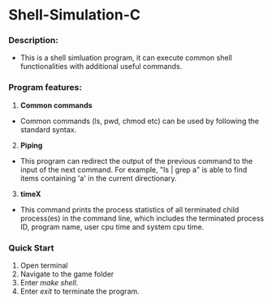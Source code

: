 # Shell-Simulation-C

### Description:
- This is a shell simluation program, it can execute common shell functionalities with additional useful commands.

### Program features:
1. **Common commands**
- Common commands (ls, pwd, chmod etc) can be used by following the standard syntax.

2. **Piping**
- This program can redirect the output of the previous command to the input of the next command. For example, "ls | grep a" is able to find items containing 'a' in the current directionary.

3. **timeX**
- This command prints the process statistics of all terminated child process(es) in the command line, which includes the terminated process ID, program name, user cpu time and system cpu time.

### Quick Start
1. Open terminal
2. Navigate to the game folder
3. Enter *make shell*.
4. Enter *exit* to terminate the program.